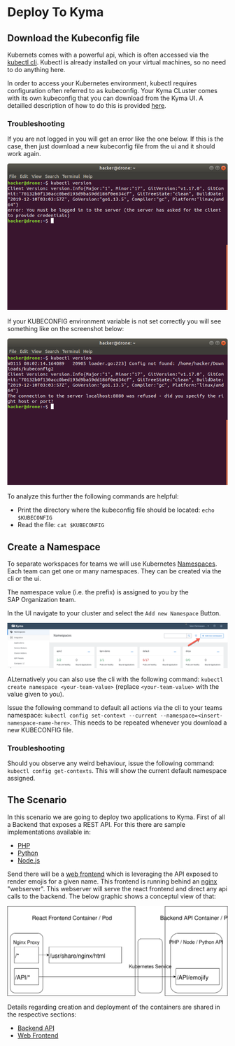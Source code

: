 # Deploy To Kyma

## Download the Kubeconfig file

Kubernets comes with a powerful api, which is often accessed via the [kubectl cli](https://kubernetes.io/docs/reference/kubectl/kubectl/). Kubectl is already installed on your virtual machines, so no need to do anything here. 

In order to access your Kubernetes environment, kubectl requires configuration often referred to as kubeconfig. Your Kyma CLuster comes with its own kubeconfig that you can download from the Kyma UI. A detailled description of how to do this is provided [here](https://kubernetes.io/docs/reference/kubectl/kubectl/).

### Troubleshooting

If you are not logged in you will get an error like the one below. If this is the case, then just download a new kubeconfig file from the ui and it should work again.

![login error](assets/kubectl-not-logged-in.png)

If your KUBECONFIG environment variable is not set correctly you will see something like on the screenshot below:

![kubeconfig not set](assets/kubectl-kubeconfig-not-set.png)

To analyze this further the following commands are helpful:

* Print the directory where the kubeconfig file should be located: `echo $KUBECONFIG`
* Read the file: `cat $KUBECONFIG`

## Create a Namespace

To separate workspaces for teams we will use Kubernetes [Namespaces](https://kubernetes.io/docs/concepts/overview/working-with-objects/namespaces/). Each team can get one or many namespaces. They can be created via the cli or the ui. 

The namespace value (i.e. the prefix) is assigned to you by the SAP Organization team.

In the UI navigate to your cluster and select the `Add new Namespace` Button.

![kubeconfig not set](assets/create-namespace-ui.png)

ALternatively you can also use the cli with the following command: `kubectl create namespace <your-team-value>` (replace `<your-team-value>` with the value given to you).

Issue the following command to default all actions via the cli to your teams namespace: `kubectl config set-context --current --namespace=<insert-namespace-name-here>`. This needs to be repeated whenever you download a new KUBECONFIG file.

### Troubleshooting

Should you observe any weird behaviour, issue the following command: `kubectl config get-contexts`. This will show the current default namespace assigned.

## The Scenario

In this scenario we are going to deploy two applications to Kyma. First of all a Backend that exposes a REST API. For this there are sample implementations available in: 

* [PHP](../conuhacks5-php)
* [Python](../conuhacks5-python)
* [Node.js](../conuhacks5-node)

Send there will be a [web frontend](../conuhacks5-react) which is leveraging the API exposed to render emojis for a given name. This frontend is running behind an [nginx](https://hub.docker.com/_/nginx) "webserver". This webserver will serve the react frontend and direct any api calls to the backend. The below graphic shows a conceptul view of that:

![Scenario](assets/Scenario.svg)

Details regarding creation and deployment of the containers are shared in the respective sections:

* [Backend API](api/)
* [Web Frontend](ui/)